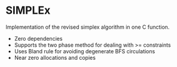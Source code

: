 # SIMPLEx
Implementation of the revised simplex algorithm in one C function.
- Zero dependencies
- Supports the two phase method for dealing with >= constraints
- Uses Bland rule for avoiding degenerate BFS circulations
- Near zero allocations and copies